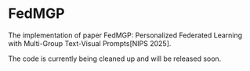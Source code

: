 # FedMGP
The implementation of paper FedMGP: Personalized Federated Learning with Multi-Group Text-Visual Prompts[NIPS 2025].


The code is currently being cleaned up and will be released soon.
